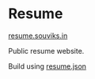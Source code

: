 # Resume

[resume.souviks.in](resume.souviks.in)

Public resume website. 

Build using [resume.json](https://jsonresume.org/)
